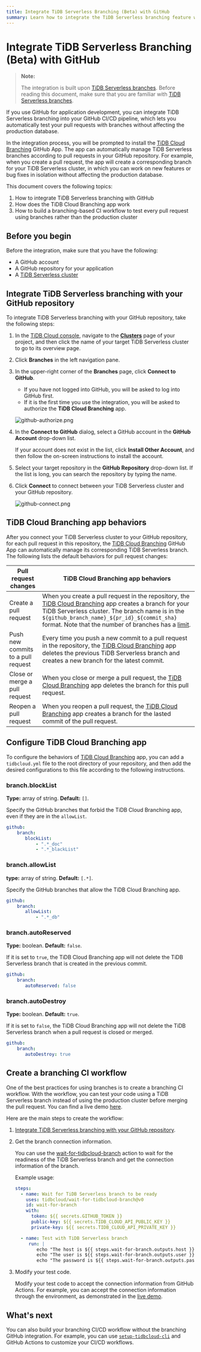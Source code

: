 ```yaml
---
title: Integrate TiDB Serverless Branching (Beta) with GitHub 
summary: Learn how to integrate the TiDB Serverless branching feature with GitHub.
---
```


# Integrate TiDB Serverless Branching (Beta) with GitHub 

> **Note:**
>
> The integration is built upon [TiDB Serverless branches](/tidb-cloud/branch-overview.md). Before reading this document, make sure that you are familiar with [TiDB Serverless branches](/tidb-cloud/branch-overview.md).

If you use GitHub for application development, you can integrate TiDB Serverless branching into your GitHub CI/CD pipeline, which lets you automatically test your pull requests with branches without affecting the production database.

In the integration process, you will be prompted to install the [TiDB Cloud Branching](https://github.com/apps/tidb-cloud-branching) GitHub App. The app can automatically manage TiDB Serverless branches according to pull requests in your GitHub repository. For example, when you create a pull request, the app will create a corresponding branch for your TiDB Serverless cluster, in which you can work on new features or bug fixes in isolation without affecting the production database.

This document covers the following topics:

1. How to integrate TiDB Serverless branching with GitHub
2. How does the TiDB Cloud Branching app work
3. How to build a branching-based CI workflow to test every pull request using branches rather than the production cluster

## Before you begin

Before the integration, make sure that you have the following:

- A GitHub account
- A GitHub repository for your application
- A [TiDB Serverless cluster](/tidb-cloud/create-tidb-cluster-serverless.md)

## Integrate TiDB Serverless branching with your GitHub repository

To integrate TiDB Serverless branching with your GitHub repository, take the following steps:

1. In the [TiDB Cloud console](https://tidbcloud.com/), navigate to the [**Clusters**](https://tidbcloud.com/console/clusters) page of your project, and then click the name of your target TiDB Serverless cluster to go to its overview page.

2. Click **Branches** in the left navigation pane.

3. In the upper-right corner of the **Branches** page, click **Connect to GitHub**.

    - If you have not logged into GitHub, you will be asked to log into GitHub first.
    - If it is the first time you use the integration, you will be asked to authorize the **TiDB Cloud Branching** app.

    ![github-authorize.png](/media/tidb-cloud/branch/github-authorize.png)

4. In the **Connect to GitHub** dialog, select a GitHub account in the **GitHub Account** drop-down list.

    If your account does not exist in the list, click **Install Other Account**, and then follow the on-screen instructions to install the account.

5. Select your target repository in the **GitHub Repository** drop-down list. If the list is long, you can search the repository by typing the name.

6. Click **Connect** to connect between your TiDB Serverless cluster and your GitHub repository.

    ![github-connect.png](/media/tidb-cloud/branch/github-connect.png)

## TiDB Cloud Branching app behaviors

After you connect your TiDB Serverless cluster to your GitHub repository, for each pull request in this repository, the [TiDB Cloud Branching](https://github.com/apps/tidb-cloud-branching) GitHub App can automatically manage its corresponding TiDB Serverless branch. The following lists the default behaviors for pull request changes:

| Pull request changes               | TiDB Cloud Branching app behaviors                                                                                                                                                                                                                                                                                                                                        |
|------------------------------------|---------------------------------------------------------------------------------------------------------------------------------------------------------------------------------------------------------------------------------------------------------------------------------------------------------------------------------------------------------------------------|
| Create a pull request              | When you create a pull request in the repository, the [TiDB Cloud Branching](https://github.com/apps/tidb-cloud-branching) app creates a branch for your TiDB Serverless cluster. The branch name is in the `${github_branch_name}_${pr_id}_${commit_sha}` format. Note that the number of branches has a [limit](/tidb-cloud/branch-overview.md#limitations-and-quotas). |
| Push new commits to a pull request | Every time you push a new commit to a pull request in the repository, the [TiDB Cloud Branching](https://github.com/apps/tidb-cloud-branching) app deletes the previous TiDB Serverless branch and creates a new branch for the latest commit.                                                                                                                            |
| Close or merge a pull request      | When you close or merge a pull request, the [TiDB Cloud Branching](https://github.com/apps/tidb-cloud-branching) app deletes the branch for this pull request.                                                                                                                                                                                                            |
| Reopen a pull request              | When you reopen a pull request, the [TiDB Cloud Branching](https://github.com/apps/tidb-cloud-branching) app creates a branch for the lasted commit of the pull request.                                                                                                                                                                                                  |

## Configure TiDB Cloud Branching app

To configure the behaviors of [TiDB Cloud Branching](https://github.com/apps/tidb-cloud-branching) app, you can add a `tidbcloud.yml` file to the root directory of your repository, and then add the desired configurations to this file according to the following instructions.

### branch.blockList

**Type:** array of string. **Default:** `[]`.

Specify the GitHub branches that forbid the TiDB Cloud Branching app, even if they are in the `allowList`.

```yaml
github:
    branch:
       blockList:
           - ".*_doc"
           - ".*_blackList"
```

### branch.allowList

**type:** array of string. **Default:** `[.*]`.

Specify the GitHub branches that allow the TiDB Cloud Branching app.

```yaml
github:
    branch:
       allowList:
           - ".*_db"
```

### branch.autoReserved

**Type:** boolean. **Default:** `false`.

If it is set to `true`, the TiDB Cloud Branching app will not delete the TiDB Serverless branch that is created in the previous commit.

```yaml
github:
    branch:
       autoReserved: false
```

### branch.autoDestroy

**Type:** boolean. **Default:** `true`.

If it is set to `false`, the TiDB Cloud Branching app will not delete the TiDB Serverless branch when a pull request is closed or merged.

```yaml
github:
    branch:
       autoDestroy: true
```

## Create a branching CI workflow

One of the best practices for using branches is to create a branching CI workflow. With the workflow, you can test your code using a TiDB Serverless branch instead of using the production cluster before merging the pull request. You can find a live demo [here](https://github.com/shiyuhang0/tidbcloud-branch-gorm-example).

Here are the main steps to create the workflow:

1. [Integrate TiDB Serverless branching with your GitHub repository](#integrate-tidb-serverless-branching-with-your-github-repository).

2. Get the branch connection information.

   You can use the [wait-for-tidbcloud-branch](https://github.com/tidbcloud/wait-for-tidbcloud-branch) action to wait for the readiness of the TiDB Serverless branch and get the connection information of the branch.

    Example usage:

   ```yaml
   steps:
     - name: Wait for TiDB Serverless branch to be ready
       uses: tidbcloud/wait-for-tidbcloud-branch@v0
       id: wait-for-branch
       with:
         token: ${{ secrets.GITHUB_TOKEN }}
         public-key: ${{ secrets.TIDB_CLOUD_API_PUBLIC_KEY }}
         private-key: ${{ secrets.TIDB_CLOUD_API_PRIVATE_KEY }}

     - name: Test with TiDB Serverless branch
        run: |
           echo "The host is ${{ steps.wait-for-branch.outputs.host }}"
           echo "The user is ${{ steps.wait-for-branch.outputs.user }}"
           echo "The password is ${{ steps.wait-for-branch.outputs.password }}"
   ```

3. Modify your test code.

   Modify your test code to accept the connection information from GitHub Actions. For example, you can accept the connection information through the environment, as demonstrated in the [live demo](https://github.com/shiyuhang0/tidbcloud-branch-gorm-example).

## What's next

You can also build your branching CI/CD workflow without the branching GitHub integration. For example, you can use [`setup-tidbcloud-cli`](https://github.com/tidbcloud/setup-tidbcloud-cli) and GitHub Actions to customize your CI/CD workflows.
